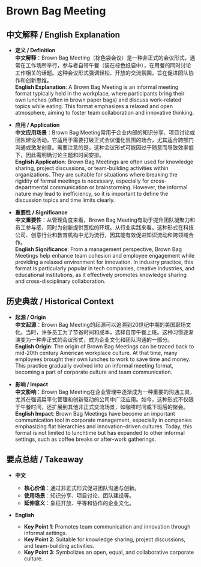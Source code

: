 # Brown Bag Meeting

## 中文解释 / English Explanation

* **定义 / Definition**  
  **中文解释**：Brown Bag Meeting（棕色袋会议）是一种非正式的会议形式，通常在工作场所举行，参与者自带午餐（装在棕色纸袋中），在用餐的同时讨论工作相关的话题。这种会议形式强调轻松、开放的交流氛围，旨在促进团队协作和创新思维。  
  **English Explanation**: A Brown Bag Meeting is an informal meeting format typically held in the workplace, where participants bring their own lunches (often in brown paper bags) and discuss work-related topics while eating. This format emphasizes a relaxed and open atmosphere, aiming to foster team collaboration and innovative thinking.

* **应用 / Application**  
  **中文应用场景**：Brown Bag Meeting常用于企业内部的知识分享、项目讨论或团队建设活动。它适用于需要打破正式会议僵化氛围的场合，尤其适合跨部门沟通或激发创意。需要注意的是，这种会议形式可能因过于随意而导致效率低下，因此需明确讨论主题和时间安排。  
  **English Application**: Brown Bag Meetings are often used for knowledge sharing, project discussions, or team-building activities within organizations. They are suitable for situations where breaking the rigidity of formal meetings is necessary, especially for cross-departmental communication or brainstorming. However, the informal nature may lead to inefficiency, so it is important to define the discussion topics and time limits clearly.

* **重要性 / Significance**  
  **中文重要性**：从管理角度来看，Brown Bag Meeting有助于提升团队凝聚力和员工参与感，同时为创新提供宽松的环境。从行业实践来看，这种形式在科技公司、创意行业和教育机构中尤为流行，因其能有效促进知识流动和跨领域合作。  
  **English Significance**: From a management perspective, Brown Bag Meetings help enhance team cohesion and employee engagement while providing a relaxed environment for innovation. In industry practice, this format is particularly popular in tech companies, creative industries, and educational institutions, as it effectively promotes knowledge sharing and cross-disciplinary collaboration.

## 历史典故 / Historical Context

* **起源 / Origin**  
  **中文起源**：Brown Bag Meeting的起源可以追溯到20世纪中期的美国职场文化。当时，许多员工为了节省时间和成本，选择自带午餐上班。这种习惯逐渐演变为一种非正式的会议形式，成为企业文化和团队沟通的一部分。  
  **English Origin**: The origin of Brown Bag Meetings can be traced back to mid-20th century American workplace culture. At that time, many employees brought their own lunches to work to save time and money. This practice gradually evolved into an informal meeting format, becoming a part of corporate culture and team communication.

* **影响 / Impact**  
  **中文影响**：Brown Bag Meeting在企业管理中逐渐成为一种重要的沟通工具，尤其在强调扁平化管理和创新驱动的公司中广泛应用。如今，这种形式不仅限于午餐时间，还扩展到其他非正式交流场景，如咖啡时间或下班后的聚会。  
  **English Impact**: Brown Bag Meetings have become an important communication tool in corporate management, especially in companies emphasizing flat hierarchies and innovation-driven cultures. Today, this format is not limited to lunchtime but has expanded to other informal settings, such as coffee breaks or after-work gatherings.

## 要点总结 / Takeaway

* **中文**  
  - **核心价值**：通过非正式形式促进团队沟通与创新。  
  - **使用场景**：知识分享、项目讨论、团队建设等。  
  - **延伸意义**：象征开放、平等和协作的企业文化。  

* **English**  
  - **Key Point 1**: Promotes team communication and innovation through informal settings.  
  - **Key Point 2**: Suitable for knowledge sharing, project discussions, and team-building activities.  
  - **Key Point 3**: Symbolizes an open, equal, and collaborative corporate culture.